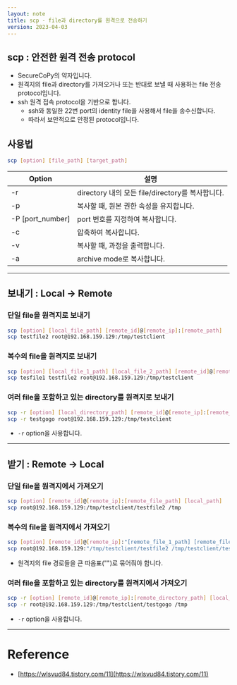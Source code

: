```yaml
---
layout: note
title: scp - file과 directory를 원격으로 전송하기
version: 2023-04-03
---
```





## scp : 안전한 원격 전송 protocol

- SecureCoPy의 약자입니다.
- 원격지의 file과 directory를 가져오거나 또는 반대로 보낼 때 사용하는 file 전송 protocol입니다.
- ssh 원격 접속 protocol을 기반으로 합니다.
  - ssh와 동일한 22번 port의 identity file을 사용해서 file을 송수신합니다.
  - 따라서 보안적으로 안정된 protocol입니다.


## 사용법

```sh
scp [option] [file_path] [target_path]
```

| Option | 설명 |
| - | - |
| -r | directory 내의 모든 file/directory를 복사합니다. |
| -p | 복사할 때, 원본 권한 속성을 유지합니다. |
| -P [port_number] | port 번호를 지정하여 복사합니다. |
| -c | 압축하여 복사합니다. |
| -v | 복사할 때, 과정을 출력합니다. |
| -a | archive mode로 복사합니다. |




---




## 보내기 : Local -> Remote


### 단일 file을 원격지로 보내기

```sh
scp [option] [local_file_path] [remote_id]@[remote_ip]:[remote_path]
scp testfile2 root@192.168.159.129:/tmp/testclient
```


### 복수의 file을 원격지로 보내기

```sh
scp [option] [local_file_1_path] [local_file_2_path] [remote_id]@[remote_ip]:[remote_path]
scp tesfile1 testfile2 root@192.168.159.129:/tmp/testclient
```


### 여러 file을 포함하고 있는 directory를 원격지로 보내기

```sh
scp -r [option] [local_directory_path] [remote_id]@[remote_ip]:[remote_path]
scp -r testgogo root@192.168.159.129:/tmp/testclient
```
- `-r` option을 사용합니다.




---




## 받기 : Remote -> Local

### 단일 file을 원격지에서 가져오기

```sh
scp [option] [remote_id]@[remote_ip]:[remote_file_path] [local_path] 
scp root@192.168.159.129:/tmp/testclient/testfile2 /tmp
```

### 복수의 file을 원격지에서 가져오기

```sh
scp [option] [remote_id]@[remote_ip]:"[remote_file_1_path] [remote_file_2_path]" [local_path]
scp root@192.168.159.129:"/tmp/testclient/testfile2 /tmp/testclient/testfile3" /tmp
```
- 원격지의 file 경로들을 큰 따옴표("")로 묶어줘야 합니다.


### 여러 file을 포함하고 있는 directory를 원격지에서 가져오기

```sh
scp -r [option] [remote_id]@[remote_ip]:[remote_directory_path] [local_path]
scp -r root@192.168.159.129:/tmp/testclient/testgogo /tmp
```
- `-r` option을 사용합니다.




---




# Reference

- [https://wlsvud84.tistory.com/11](https://wlsvud84.tistory.com/11)
